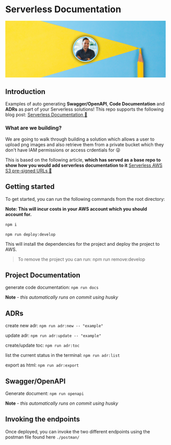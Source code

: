 # Serverless Documentation

![header](./docs/images/header-docs.png)

## Introduction

Examples of auto generating **Swagger/OpenAPI**, **Code Documentation** and **ADRs** as part of your Serverless solutions! This repo supports the following blog post: [Serverless Documentation 🚀](/)

### What are we building?

We are going to walk through building a solution which allows a user to upload png images and also retrieve them from a private bucket which they don't have IAM permissions or access crdentials for 😜

This is based on the following article, **which has served as a base repo to show how you would add serverless documentation to it** [Serverless AWS S3 pre-signed URLs 🚀](https://leejamesgilmore.medium.com/serverless-s3-pre-signed-urls-e52eebad8d2d)

## Getting started

To get started, you can run the following commands from the root directory:

**Note: This will incur costs in your AWS account which you should account for.**

`npm i`

`npm run deploy:develop`

This will install the dependencies for the project and deploy the project to AWS.

> To remove the project you can run: npm run remove:develop

## Project Documentation

generate code documentation: `npm run docs`

**Note** - _this automatically runs on commit using husky_

## ADRs

create new adr: `npm run adr:new -- "example"`

update adr: `npm run adr:update -- "example"`

create/update toc: `npm run adr:toc`

list the current status in the terminal: `npm run adr:list`

export as html: `npm run adr:export`

## Swagger/OpenAPI

Generate document: `npm run openapi`

**Note** - _this automatically runs on commit using husky_

## Invoking the endpoints

Once deployed, you can invoke the two different endpoints using the postman file found here `./postman/`
